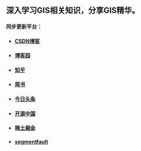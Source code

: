 ## 深入学习GIS相关知识，分享GIS精华。



#### 同步更新平台：

- #### **[CSDN博客](https://blog.csdn.net/gisarmory)**
- #### **[博客园](https://www.cnblogs.com/gisarmory/)**
- #### **[知乎](https://www.zhihu.com/people/xiao-lei-43-68/posts)**
- #### **[简书](https://www.jianshu.com/u/9d8836e871be)**
- #### **[今日头条](https://www.toutiao.com/c/user/token/MS4wLjABAAAAaq7EbEQoaSoTtUxmRQlqdy6jjOqGoAQ2xWFZGvRuw87jLdh2593l1dbWRx9eorsb/)**
- #### **[开源中国](https://my.oschina.net/u/4545695)**
- #### **[稀土掘金](https://juejin.cn/user/729731453957543)**
- #### **[segmentfault](https://segmentfault.com/u/gisbingqiku)**

